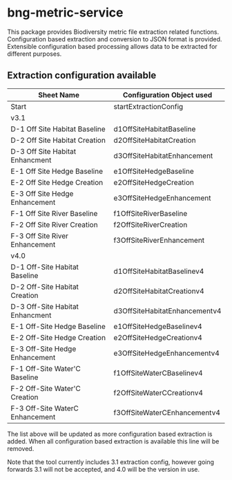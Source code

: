 # bng-metric-service

This package provides Biodiversity metric file extraction related functions. Configuration based extraction and conversion to JSON format is provided.
Extensible configuration based processing allows data to be extracted for different purposes.

## Extraction configuration available

| Sheet Name | Configuration Object used |
|-------------|--------------------------|
| Start | startExtractionConfig |
| v3.1 | |
| D-1 Off Site Habitat Baseline | d1OffSiteHabitatBaseline |
| D-2 Off Site Habitat Creation | d2OffSiteHabitatCreation |
| D-3 Off Site Habitat Enhancment | d3OffSiteHabitatEnhancement |
| E-1 Off Site Hedge Baseline | e1OffSiteHedgeBaseline |
| E-2 Off Site Hedge Creation | e2OffSiteHedgeCreation |
| E-3 Off Site Hedge Enhancement | e3OffSiteHedgeEnhancement |
| F-1 Off Site River Baseline | f1OffSiteRiverBaseline |
| F-2 Off Site River Creation | f2OffSiteRiverCreation |
| F-3 Off Site River Enhancement | f3OffSiteRiverEnhancement |
| v4.0 | |
| D-1 Off-Site Habitat Baseline | d1OffSiteHabitatBaselinev4 |
| D-2 Off-Site Habitat Creation | d2OffSiteHabitatCreationv4 |
| D-3 Off-Site Habitat Enhancment | d3OffSiteHabitatEnhancementv4 |
| E-1 Off-Site Hedge Baseline | e1OffSiteHedgeBaselinev4 |
| E-2 Off-Site Hedge Creation | e2OffSiteHedgeCreationv4 |
| E-3 Off-Site Hedge Enhancement | e3OffSiteHedgeEnhancementv4 |
| F-1 Off-Site Water'C Baseline | f1OffSiteWaterCBaselinev4 |
| F-2 Off-Site Water'C Creation | f2OffSiteWaterCCreationv4 |
| F-3 Off-Site WaterC Enhancement | f3OffSiteWaterCEnhancementv4 |

The list above will be updated as more configuration based extraction is added. When all configuration based extraction is available this line will be removed.

Note that the tool currently includes 3.1 extraction config, however going forwards 3.1 will not be accepted, and 4.0 will be the version in use.
